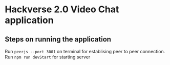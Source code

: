 # Hackverse 2.0 Video Chat application
## Steps on running the application
Run  ```peerjs --port 3001``` on terminal for establising peer to peer connection. <br/>
Run ```npm run devStart``` for starting server
